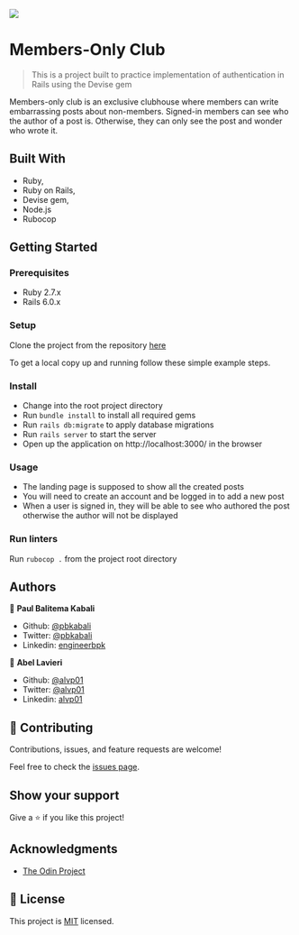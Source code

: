 ![](https://img.shields.io/badge/Microverse-blueviolet)

# Members-Only Club

> This is a project built to practice implementation of authentication in Rails using the Devise gem

Members-only club is an exclusive clubhouse where members can write embarrassing posts about non-members.
Signed-in members can see who the author of a post is. Otherwise, they can only see the post and wonder who wrote it.

## Built With

- Ruby,
- Ruby on Rails,
- Devise gem,
- Node.js
- Rubocop


## Getting Started

### Prerequisites

- Ruby 2.7.x
- Rails 6.0.x

### Setup

Clone the project from the repository [here](https://github.com/pbkabali/Members-Only)

To get a local copy up and running follow these simple example steps.

### Install

- Change into the root project directory
- Run `bundle install` to install all required gems
- Run `rails db:migrate` to apply database migrations
- Run `rails server` to start the server
- Open up the application on http://localhost:3000/ in the browser

### Usage

- The landing page is supposed to show all the created posts
- You will need to create an account and be logged in to add a new post
- When a user is signed in, they will be able to see who authored the post otherwise the author will not be displayed

### Run linters

Run `rubocop .` from the project root directory


## Authors

👤 **Paul Balitema Kabali**

- Github: [@pbkabali](https://github.com/pbkabali)
- Twitter: [@pbkabali](https://twitter.com/pbkabali)
- Linkedin: [engineerbpk](https://linkedin.com/in/engineerbpk)

👤 **Abel Lavieri**

- Github: [@alvp01](https://github.com/alvp01/)
- Twitter: [@alvp01](https://twitter.com/alvp01/)
- Linkedin: [alvp01](https://www.linkedin.com/in/alvp01/)

## 🤝 Contributing

Contributions, issues, and feature requests are welcome!

Feel free to check the [issues page](issues/).

## Show your support

Give a ⭐️ if you like this project!

## Acknowledgments

- [The Odin Project](https://www.theodinproject.com/)

## 📝 License

This project is [MIT](https://opensource.org/licenses/MIT) licensed.
